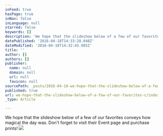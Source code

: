 ```yaml
---
inFeed: true
hasPage: true
inNav: false
inLanguage: null
starred: false
keywords: []
description: 'We hope that the slideshow below of a few of our favorites conveys how magical the day was. Don’t forget to visit their Event page and purchase prints!'
datePublished: '2016-04-18T14:33:28.848Z'
dateModified: '2016-04-18T14:32:45.905Z'
title: ''
author: []
authors: []
publisher:
  name: null
  domain: null
  url: null
  favicon: null
sourcePath: _posts/2016-04-18-we-hope-that-the-slideshow-below-of-a-few-of-our-favorites-c.md
published: true
url: we-hope-that-the-slideshow-below-of-a-few-of-our-favorites-c/index.html
_type: Article

---
```

We hope that the slideshow below of a few of our favorites conveys how magical the day was. Don't forget to visit their Event page and purchase prints!
![](https://the-grid-user-content.s3-us-west-2.amazonaws.com/07119116-5ac8-4e83-8e3f-42ecb9e82498.jpg)